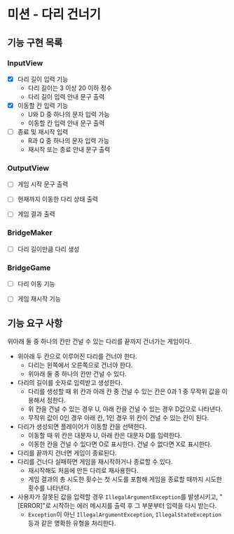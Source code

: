 # 미션 - 다리 건너기

## 기능 구현 목록
### InputView
- [X] 다리 길이 입력 기능 
  - 다리 길이는 3 이상 20 이하 정수
  - 다리 길이 입력 안내 문구 출력
- [X] 이동할 칸 입력 기능
  - U와 D 중 하나의 문자 입력 가능
  - 이동할 칸 입력 안내 문구 출력
- [ ] 종료 및 재시작 입력
  - R과 Q 중 하나의 문자 입력 가능
  - 재시작 또는 종료 안내 문구 출력

### OutputView
- [ ] 게임 시작 문구 출력
- [ ] 현재까지 이동한 다리 상태 출력
- [ ] 게임 결과 출력


### BridgeMaker
- [ ] 다리 길이만큼 다리 생성

### BridgeGame
- [ ] 다리 이동 기능
- [ ] 게임 재시작 기능


## 기능 요구 사항
위아래 둘 중 하나의 칸만 건널 수 있는 다리를 끝까지 건너가는 게임이다.
- 위아래 두 칸으로 이루어진 다리를 건너야 한다.
    - 다리는 왼쪽에서 오른쪽으로 건너야 한다.
    - 위아래 둘 중 하나의 칸만 건널 수 있다.
- 다리의 길이를 숫자로 입력받고 생성한다.
    - 다리를 생성할 때 위 칸과 아래 칸 중 건널 수 있는 칸은 0과 1 중 무작위 값을 이용해서 정한다.
    - 위 칸을 건널 수 있는 경우 U, 아래 칸을 건널 수 있는 경우 D값으로 나타낸다.
    - 무작위 값이 0인 경우 아래 칸, 1인 경우 위 칸이 건널 수 있는 칸이 된다.
- 다리가 생성되면 플레이어가 이동할 칸을 선택한다.
    - 이동할 때 위 칸은 대문자 U, 아래 칸은 대문자 D를 입력한다.
    - 이동한 칸을 건널 수 있다면 O로 표시한다. 건널 수 없다면 X로 표시한다.
- 다리를 끝까지 건너면 게임이 종료된다.
- 다리를 건너다 실패하면 게임을 재시작하거나 종료할 수 있다.
    - 재시작해도 처음에 만든 다리로 재사용한다.
    - 게임 결과의 총 시도한 횟수는 첫 시도를 포함해 게임을 종료할 때까지 시도한 횟수를 나타낸다.
- 사용자가 잘못된 값을 입력할 경우 `IllegalArgumentException`를 발생시키고, "[ERROR]"로 시작하는 에러 메시지를 출력 후 그 부분부터 입력을 다시 받는다.
    - `Exception`이 아닌 `IllegalArgumentException`, `IllegalStateException` 등과 같은 명확한 유형을 처리한다.